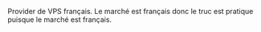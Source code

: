 Provider de VPS français. Le marché est français donc le truc est pratique puisque le marché est français.